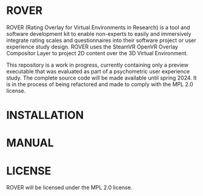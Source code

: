 # ROVER
ROVER (Rating Overlay for Virtual Environments in Research) is a tool and software development kit to enable non-experts to easily and immersively integrate rating scales and questionnaires into their software project or user experience study design. ROVER uses the SteamVR OpenVR Overlay Compositor Layer to project 2D content over the 3D Virtual Environment.

This repository is a work in progress, currently containing only a preview executable that was evaluated as part of a psychometric user experience study. The complete source code will be made available until spring 2024. It is in the process of being refactored and made to comply with the MPL 2.0 license. 

# INSTALLATION

# MANUAL

# LICENSE
ROVER will be licensed under the MPL 2.0 license.
